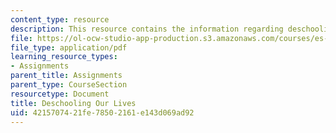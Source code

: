 ```yaml
---
content_type: resource
description: This resource contains the information regarding deschooling our lives.
file: https://ol-ocw-studio-app-production.s3.amazonaws.com/courses/es-291-learning-seminar-experiments-in-education-spring-2003/4215707421fe78502161e143d069ad92_MITES_291S03_9b_hern.pdf
file_type: application/pdf
learning_resource_types:
- Assignments
parent_title: Assignments
parent_type: CourseSection
resourcetype: Document
title: Deschooling Our Lives
uid: 42157074-21fe-7850-2161-e143d069ad92
---
```

